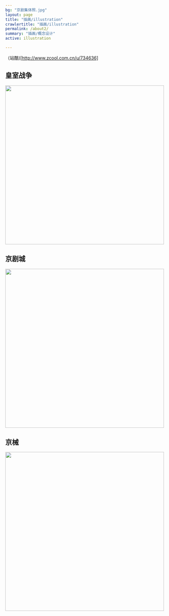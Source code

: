 ```yaml
---
bg: "京剧集体照.jpg"
layout: page
title: "插画/illustration"
crawlertitle: "插画/illustration"
permalink: /about2/
summary: "插画/概念设计"
active: illustration

---
```

（站酷)[http://www.zcool.com.cn/u/734636]

## 皇室战争
<img src="{{baseurl}}/media/images/illustration/皇室战争1.jpg" width="500"> 

## 京剧城
<img src="{{baseurl}}/media/images/illustration/京剧城.jpg" width="500"> 

## 京械

<img src="{{baseurl}}/media/images/illustration/京械.jpg" width="500"> 
